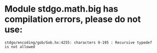 # Module stdgo.math.big has compilation errors, please do not use:
```
stdgo/encoding/gob/Gob.hx:4255: characters 9-195 : Recursive typedef is not allowed

```

